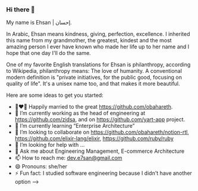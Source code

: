 ### Hi there 👋

My name is Ehsan | إحسان.

In Arabic, Ehsan means kindness, giving, perfection, excellence. I inherited this name from my grandmother, the greatest, kindest and the most amazing person I ever have known who made her life up to her name and I hope that one day I'll do the same.

One of my favorite English translations for Ehsan is philanthropy, according to Wikipedia, philanthropy means:
The love of humanity. A conventional modern definition is "private initiatives, for the public good, focusing on quality of life".
It's a unisex name too, and that makes it more beautiful.

Here are some ideas to get you started:

- 👩‍❤️‍👨 Happily married to the great https://github.com/obahareth.
- 🔭 I’m currently working as the head of engineering at https://github.com/zidsa, and on https://github.com/yart-app project.
- 🌱 I’m currently learning “Enterprise Architecture”
- 👯 I’m looking to collaborate on https://github.com/obahareth/notion-rtl, https://github.com/elixir-lang/elixir, https://github.com/ruby/ruby
- 🤔 I’m looking for help with ...
- 💬 Ask me about Engineering Management, E-commerce Architecture
- 📫 How to reach me: dev.e7san@gmail.com
- 😄 Pronouns: she/her
- ⚡ Fun fact: I studied software engineering because I didn't have another option
-->
